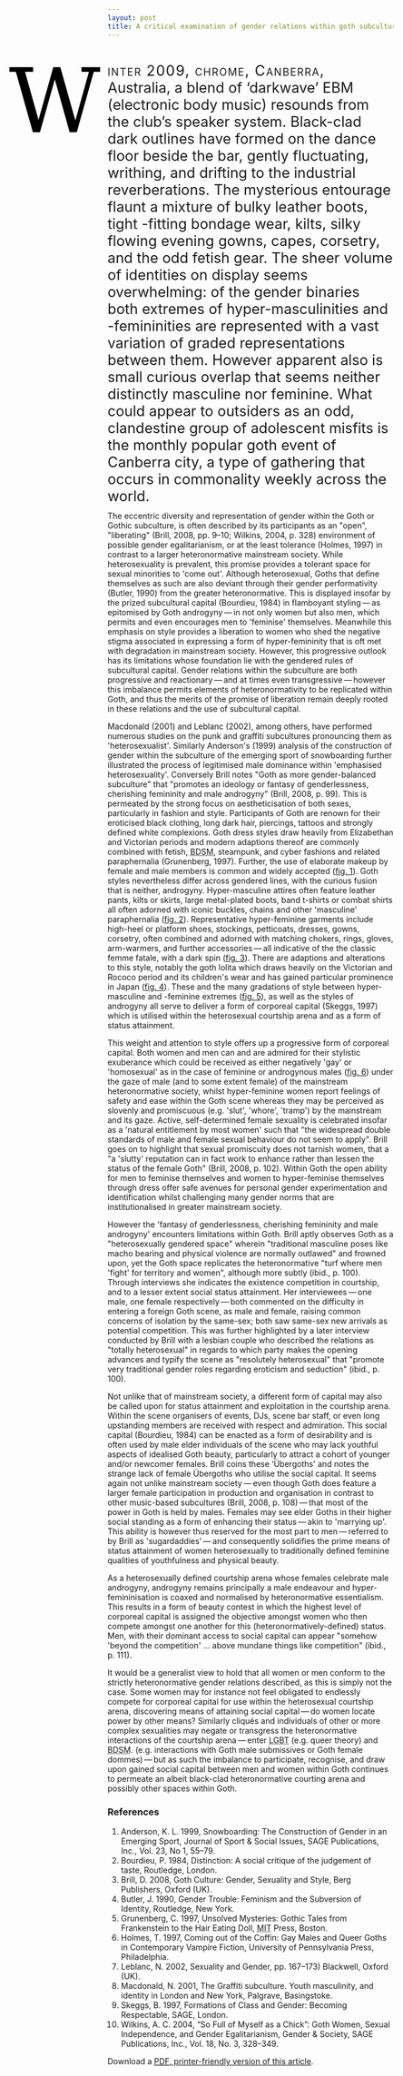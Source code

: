 ```yaml
---
layout: post
title: A critical examination of gender relations within goth subculture
---
```

<style>
        @font-face {
            font-family: "Coelnische Fraktur W";
            src: url(/fonts/CoelnischeFraktur_W.otf) format("opentype");
            }
        p.prelude {
			font-size: 1.8em; /* 18 */
			float: right;
			margin-bottom: 0.444em; /* 8 */
			text-indent: 0 !important;
			display: block;
			}
            p.prelude:first-letter {
				margin-left: -1.071em; /* We have 120 of space */
				margin-right: 100%;
				margin-bottom: -0.894em;
				font-size: 6.222em; /* 112 */
				padding-right: 0.071em; /* 8 */
				line-height: 0.9; /* Aligns to cap-height of para. */
				color: black;
				text-align: right;
				float: right;
				font-family: "Coelnische Fraktur W", Georgia, "DejaVu Serif", Times, "Times New Roman", serif;
				font-style: normal;
				}
			p.prelude:first-line {
				font-variant: small-caps;
				letter-spacing: 0.06em; /* 2 */
				text-indent: 0;
				}
</style>
<p class="prelude">Winter 2009, chrome, Canberra, Australia, a blend of &lsquo;darkwave&rsquo; <abbr>EBM</abbr> (electronic body music) resounds from the club&rsquo;s speaker system. Black-clad dark outlines have formed on the dance floor beside the bar, gently fluctuating, writhing, and drifting to the industrial reverberations. The mysterious entourage flaunt a mixture of bulky leather boots, tight -fitting bondage wear, kilts, silky flowing evening gowns, capes, corsetry, and the odd fetish gear. The sheer volume of identities on display seems overwhelming: of the gender binaries both extremes of hyper-masculinities and -femininities are represented with a vast variation of graded representations between them. However apparent also is small curious overlap that seems neither distinctly masculine nor feminine. What could appear to outsiders as an odd, clandestine group of adolescent misfits is the monthly popular goth event of Canberra city, a type of gathering that occurs in commonality weekly across the world.</p>

The eccentric diversity and representation of gender within the Goth or Gothic subculture, is often described by its participants as an "open", "liberating" (Brill, 2008, pp. 9&ndash;10; Wilkins, 2004, p. 328) environment of possible gender egalitarianism, or at the least tolerance (Holmes, 1997) in contrast to a larger heteronormative mainstream society. While heterosexuality is prevalent, this promise provides a tolerant space for sexual minorities to 'come out'. Although heterosexual, Goths that define themselves as such are also deviant through their gender performativity (Butler, 1990) from the greater heteronormative. This is displayed insofar by the prized subcultural capital (Bourdieu, 1984) in flamboyant styling&thinsp;&mdash;&thinsp;as epitomised by Goth androgyny&thinsp;&mdash;&thinsp;in not only women but also men, which permits and even encourages men to 'feminise' themselves. Meanwhile this emphasis on style provides a liberation to women who shed the negative stigma associated in expressing a form of hyper-femininity that is oft met with degradation in mainstream society. However, this progressive outlook has its limitations whose foundation lie with the gendered rules of subcultural capital. Gender relations within the subculture are both progressive and reactionary&thinsp;&mdash;&thinsp;and at times even transgressive&thinsp;&mdash;&thinsp;however this imbalance permits elements of heteronormativity to be replicated within Goth, and thus the merits of the promise of liberation remain deeply rooted in these relations and the use of subcultural capital.

Macdonald (2001) and Leblanc (2002), among others, have performed numerous studies on the punk and graffiti subcultures pronouncing them as 'heterosexualist'. Similarly Anderson's (1999) analysis of the construction of gender within the subculture of the emerging sport of snowboarding further illustrated the process of legitimised male dominance within 'emphasised heterosexuality'. Conversely Brill notes "Goth as more gender-balanced subculture" that "promotes an ideology or fantasy of genderlessness, cherishing femininity and male androgyny" (Brill, 2008, p. 99). This is permeated by the strong focus on aestheticisation of both sexes, particularly in fashion and style. Participants of Goth are renown for their eroticised black clothing, long dark hair, piercings, tattoos and strongly defined white complexions. Goth dress styles draw heavily from Elizabethan and Victorian periods and modern adaptions thereof are commonly combined with fetish, <acronym title="Bondage &amp; Discipline, Dominance &amp; submission, Sadism &amp; Masochism">BDSM</acronym>, steampunk, and cyber fashions and related paraphernalia (Grunenberg, 1997). Further, the use of elaborate makeup by female and male members is common and widely accepted (<a href="http://en.wikipedia.org/wiki/File:L%C3%A9tain.jpg" title="Exquisite makeup on a male goth">fig. 1</a>). Goth styles nevertheless differ across gendered lines, with the curious fusion that is neither, androgyny. Hyper-masculine attires often feature leather pants, kilts or skirts, large metal-plated boots, band t-shirts or combat shirts all often adorned with iconic buckles, chains and other 'masculine' paraphernalia (<a href="http://en.wikipedia.org/wiki/File:Andy-laplegua.jpg" title="Andy LaPlegua of Combichrist; male hyper-masculine goth/punk/rocker style">fig. 2</a>). Representative hyper-feminine garments include high-heel or platform shoes, stockings, petticoats, dresses, gowns, corsetry, often combined and adorned with matching chokers, rings, gloves, arm-warmers, and further accessories&thinsp;&mdash;&thinsp;all indicative of the the classic femme fatale, with a dark spin (<a href="http://en.wikipedia.org/wiki/File:Lady_Amaranth.jpg" title="Female hyper-feminine goth style">fig. 3</a>). There are adaptions and alterations to this style, notably the goth lolita which draws heavily on the Victorian and Rococo period and its children's wear and has gained particular prominence in Japan (<a href="http://www.flickr.com/photos/86251769@N00/458329537" title="Female hyper-feminine goth lolita style">fig. 4</a>). These and the many gradations of style between hyper-masculine and -feminine extremes (<a href="http://en.wikipedia.org/wiki/File:Whitby_goth_couple.jpg" title="Aristocrat-like goth style">fig. 5</a>), as well as the styles of androgyny all serve to deliver a form of corporeal capital (Skeggs, 1997) which is utilised within the heterosexual courtship arena and as a form of status attainment.

This weight and attention to style offers up a progressive form of corporeal capital. Both women and men can and are admired for their stylistic exuberance which could be received as either negatively 'gay' or 'homosexual' as in the case of feminine or androgynous males (<a href="http://fashionindie.com/wp-content/uploads/2009/02/picture-1110-550x720.png" title="Male androgyny">fig. 6</a>) under the gaze of male (and to some extent female) of the mainstream heteronormative society, whilst hyper-feminine women report feelings of safety and ease within the Goth scene whereas they may be perceived as slovenly and promiscuous (e.g. 'slut', 'whore', 'tramp') by the mainstream and its gaze. Active, self-determined female sexuality is celebrated insofar as a 'natural entitlement by most women' such that "the widespread double standards of male and female sexual behaviour do not seem to apply". Brill goes on to highlight that sexual promiscuity does not tarnish women, that a "a 'slutty' reputation can in fact work to enhance rather than lessen the status of the female Goth" (Brill, 2008, p. 102). Within Goth the open ability for men to feminise themselves and women to hyper-feminise themselves through dress offer safe avenues for personal gender experimentation and identification whilst challenging many gender norms that are institutionalised in greater mainstream society.

However the 'fantasy of genderlessness, cherishing femininity and male androgyny' encounters limitations within Goth. Brill aptly observes Goth as a "heterosexually gendered space"  wherein "traditional masculine poses like macho bearing and physical violence are normally outlawed" and frowned upon, yet the Goth space replicates the heteronormative "turf where men 'fight' for territory and women", although more subtly (ibid., p. 100). Through interviews she indicates the existence competition in courtship, and to a lesser extent social status attainment. Her interviewees&thinsp;&mdash;&thinsp;one male, one female respectively&thinsp;&mdash;&thinsp;both commented on the difficulty in entering a foreign Goth scene, as male and female, raising common concerns of isolation  by the same-sex; both saw same-sex new arrivals as potential competition. This was further highlighted by a later interview conducted by Brill with a lesbian couple who described the relations as "totally heterosexual" in regards to which party makes the opening advances and typify the scene as "resolutely heterosexual" that "promote very traditional gender roles regarding eroticism and seduction" (ibid., p. 100).

Not unlike that of mainstream society, a different form of capital may also be called upon for status attainment and exploitation in the courtship arena. Within the scene organisers of events, <abbr>DJ</abbr>s, scene bar staff, or even long upstanding members are received with respect and admiration. This social capital (Bourdieu, 1984) can be enacted as a form of desirability and is often used by male elder individuals of the scene who may lack youthful aspects of idealised Goth beauty, particularly to attract a cohort of younger and/or newcomer females. Brill coins these &lsquo;&Uuml;bergoths' and notes the strange lack of female &Uuml;bergoths who utilise the social capital. It seems again not unlike mainstream society&thinsp;&mdash;&thinsp;even though Goth does feature a larger female participation in production and organisation in contrast to other music-based subcultures (Brill, 2008, p. 108)&thinsp;&mdash;&thinsp;that most of the power in Goth is held by males. Females may see elder Goths in their higher social standing as a form of enhancing their status&thinsp;&mdash;&thinsp;akin to 'marrying up'. This ability is however thus reserved for the most part to men&thinsp;&mdash;&thinsp;referred to by Brill as 'sugardaddies'&thinsp;&mdash;&thinsp;and consequently solidifies the prime means of status attainment of women heterosexually to traditionally defined feminine qualities of youthfulness and physical beauty.

As a heterosexually defined courtship arena whose females celebrate male androgyny, androgyny remains principally a male endeavour and hyper-femininisation is coaxed and normalised by heteronormative essentialism. This results in a form of beauty contest in which the highest level of corporeal capital is assigned the objective amongst women who then compete amongst one another for this (heteronormatively-defined) status. Men, with their dominant access to social capital can appear "somehow 'beyond the competition' … above mundane things like competition" (ibid., p. 111).

It would be a generalist view to hold that all women or men conform to the strictly heteronormative gender relations described, as this is simply not the case. Some women may for instance not feel obligated to endlessly compete for corporeal capital for use within the heterosexual courtship arena, discovering means of attaining social capital&thinsp;&mdash;&thinsp;do women locate power by other means? Similarly cliqués and individuals of other or more complex sexualities may negate or transgress the heteronormative interactions of the courtship arena&thinsp;&mdash;&thinsp;enter <acronym title="Lesbian, Gay, Bisexual, Transgender">LGBT</acronym> (e.g. queer theory) and <acronym title="Bondage &amp; Discipline, Dominance &amp; submission, Sadism &amp; Masochism">BDSM</acronym>. (e.g. interactions with Goth male submissives or Goth female dommes)&thinsp;&mdash;&thinsp;but as such the imbalance to participate, recognise, and draw upon gained social capital between men and women within Goth continues to permeate an albeit black-clad heteronormative courting arena and possibly other spaces within Goth.

### References

<ol class="references">
    <li>Anderson, K. L. 1999, Snowboarding: The Construction of Gender in an Emerging Sport, Journal of Sport <span class="amp">&amp;</span> Social Issues, <abbr>SAGE</abbr> Publications, Inc., Vol. 23, No 1, 55&ndash;79.</li>
    <li>Bourdieu, P. 1984, Distinction: A social critique of the judgement of taste, Routledge, London.</li>
    <li>Brill, D. 2008, Goth Culture: Gender, Sexuality and Style, Berg Publishers, Oxford (<abbr>UK</abbr>).</li>
    <li>Butler, J. 1990, Gender Trouble: Feminism and the Subversion of Identity, Routledge, New York.</li>
    <li>Grunenberg, C. 1997, Unsolved Mysteries: Gothic Tales from Frankenstein to the Hair Eating Doll, <acronym title="Massachusetts Institute of Technology">MIT</acronym> Press, Boston.</li>
    <li>Holmes, T. 1997, Coming out of the Coffin: Gay Males and Queer Goths in Contemporary Vampire Fiction, University of Pennsylvania Press, Philadelphia.</li>
    <li>Leblanc, N. 2002, Sexuality and Gender, pp. 167&ndash;173) Blackwell, Oxford (<abbr>UK</abbr>).</li>
    <li>Macdonald, N. 2001, The Graffiti subculture. Youth masculinity, and identity in London and New York, Palgrave, Basingstoke.</li>
    <li>Skeggs, B. 1997, Formations of Class and Gender: Becoming Respectable, <abbr>SAGE</abbr>, London.</li>
    <li>Wilkins, A. C. 2004, &ldquo;So Full of Myself as a Chick&rdquo;: Goth Women, Sexual Independence, and Gender Egalitarianism, Gender <span class="amp">&amp;</span> Society, <abbr>SAGE</abbr> Publications, Inc., Vol. 18, No. 3, 328&ndash;349.</li>
</ol>
<p class="note">Download a <a href="/files/doc/a-critical-examination-of-gender-relations-within-goth-subculture.pdf" title="Download a PDF, printer-friendly copy of this article"><acronym title="Portable Document Format">PDF</acronym>, printer-friendly version of this article</a>.</p>
